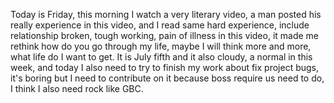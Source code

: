Today is Friday, this morning I watch a very literary video, a man posted his really experience in this video, and I read same hard experience, include relationship broken, tough working, pain of illness in this video, it made me rethink how do you go through my life, maybe I will think more and more, what life do I want to get.
It is July fifth and it also cloudy, a normal in this week, and today I also need to try to finish my work about fix project bugs, it's boring but I need to contribute on it because boss require us need to do, I think I also need rock like GBC.
